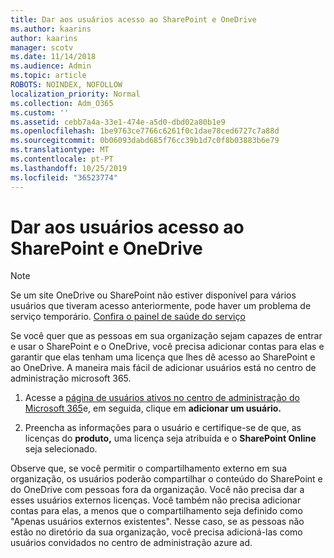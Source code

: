 ```yaml
---
title: Dar aos usuários acesso ao SharePoint e OneDrive
ms.author: kaarins
author: kaarins
manager: scotv
ms.date: 11/14/2018
ms.audience: Admin
ms.topic: article
ROBOTS: NOINDEX, NOFOLLOW
localization_priority: Normal
ms.collection: Adm_O365
ms.custom: ''
ms.assetid: cebb7a4a-33e1-474e-a5d0-dbd02a80b1e9
ms.openlocfilehash: 1be9763ce7766c6261f0c1dae78ced6727c7a88d
ms.sourcegitcommit: 0b06093dabd685f76cc39b1d7c0f8b03883b6e79
ms.translationtype: MT
ms.contentlocale: pt-PT
ms.lasthandoff: 10/25/2019
ms.locfileid: "36523774"
---
```

# <a name="give-users-access-to-sharepoint-and-onedrive"></a>Dar aos usuários acesso ao SharePoint e OneDrive

> [!NOTE]
> Se um site OneDrive ou SharePoint não estiver disponível para vários usuários que tiveram acesso anteriormente, pode haver um problema de serviço temporário. [Confira o painel de saúde do serviço](https://portal.office.com/adminportal/home#/servicehealth)
  
Se você quer que as pessoas em sua organização sejam capazes de entrar e usar o SharePoint e o OneDrive, você precisa adicionar contas para elas e garantir que elas tenham uma licença que lhes dê acesso ao SharePoint e ao OneDrive. A maneira mais fácil de adicionar usuários está no centro de administração microsoft 365.
  
1. Acesse a [página de usuários ativos no centro de administração do Microsoft 365](https://portal.office.com/adminportal/home#/users)e, em seguida, clique em **adicionar um usuário.**
    
2. Preencha as informações para o usuário e certifique-se de que, as licenças do **produto,** uma licença seja atribuída e o **SharePoint Online** seja selecionado. 
    
Observe que, se você permitir o compartilhamento externo em sua organização, os usuários poderão compartilhar o conteúdo do SharePoint e do OneDrive com pessoas fora da organização. Você não precisa dar a esses usuários externos licenças. Você também não precisa adicionar contas para elas, a menos que o compartilhamento seja definido como "Apenas usuários externos existentes". Nesse caso, se as pessoas não estão no diretório da sua organização, você precisa adicioná-las como usuários convidados no centro de administração azure ad.
  

